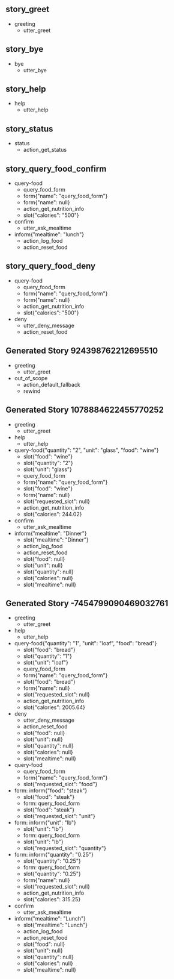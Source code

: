 ## story_greet
* greeting
    - utter_greet

## story_bye
* bye
    - utter_bye

## story_help
* help 
    - utter_help

## story_status
* status
    - action_get_status

## story_query_food_confirm
* query-food
    - query_food_form
    - form{"name": "query_food_form"}
    - form{"name": null}
    - action_get_nutrition_info
    - slot{"calories": "500"}
* confirm
    - utter_ask_mealtime
* inform{"mealtime": "lunch"}
    - action_log_food
    - action_reset_food

## story_query_food_deny
* query-food
    - query_food_form
    - form{"name": "query_food_form"}
    - form{"name": null}
    - action_get_nutrition_info
    - slot{"calories": "500"} 
* deny
    - utter_deny_message
    - action_reset_food

## Generated Story 924398762212695510
* greeting
    - utter_greet
* out_of_scope
    - action_default_fallback
    - rewind

## Generated Story 1078884622455770252
* greeting
    - utter_greet
* help
    - utter_help
* query-food{"quantity": "2", "unit": "glass", "food": "wine"}
    - slot{"food": "wine"}
    - slot{"quantity": "2"}
    - slot{"unit": "glass"}
    - query_food_form
    - form{"name": "query_food_form"}
    - slot{"food": "wine"}
    - form{"name": null}
    - slot{"requested_slot": null}
    - action_get_nutrition_info
    - slot{"calories": 244.02}
* confirm
    - utter_ask_mealtime
* inform{"mealtime": "Dinner"}
    - slot{"mealtime": "Dinner"}
    - action_log_food
    - action_reset_food
    - slot{"food": null}
    - slot{"unit": null}
    - slot{"quantity": null}
    - slot{"calories": null}
    - slot{"mealtime": null}

## Generated Story -7454799090469032761
* greeting
    - utter_greet
* help
    - utter_help
* query-food{"quantity": "1", "unit": "loaf", "food": "bread"}
    - slot{"food": "bread"}
    - slot{"quantity": "1"}
    - slot{"unit": "loaf"}
    - query_food_form
    - form{"name": "query_food_form"}
    - slot{"food": "bread"}
    - form{"name": null}
    - slot{"requested_slot": null}
    - action_get_nutrition_info
    - slot{"calories": 2005.64}
* deny
    - utter_deny_message
    - action_reset_food
    - slot{"food": null}
    - slot{"unit": null}
    - slot{"quantity": null}
    - slot{"calories": null}
    - slot{"mealtime": null}
* query-food
    - query_food_form
    - form{"name": "query_food_form"}
    - slot{"requested_slot": "food"}
* form: inform{"food": "steak"}
    - slot{"food": "steak"}
    - form: query_food_form
    - slot{"food": "steak"}
    - slot{"requested_slot": "unit"}
* form: inform{"unit": "lb"}
    - slot{"unit": "lb"}
    - form: query_food_form
    - slot{"unit": "lb"}
    - slot{"requested_slot": "quantity"}
* form: inform{"quantity": "0.25"}
    - slot{"quantity": "0.25"}
    - form: query_food_form
    - slot{"quantity": "0.25"}
    - form{"name": null}
    - slot{"requested_slot": null}
    - action_get_nutrition_info
    - slot{"calories": 315.25}
* confirm
    - utter_ask_mealtime
* inform{"mealtime": "Lunch"}
    - slot{"mealtime": "Lunch"}
    - action_log_food
    - action_reset_food
    - slot{"food": null}
    - slot{"unit": null}
    - slot{"quantity": null}
    - slot{"calories": null}
    - slot{"mealtime": null}

